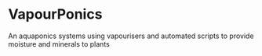 # VapourPonics
An aquaponics systems using vapourisers and automated scripts to provide moisture and minerals to plants
